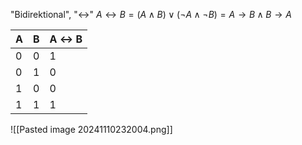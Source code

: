 "Bidirektional", "↔"
$A \leftrightarrow B = (A \land B) \lor (\neg A \land \neg B) = A \rightarrow B \land B \rightarrow A$

| A   | B   | A ↔ B |
| --- | --- | ----- |
| 0   | 0   | 1     |
| 0   | 1   | 0     |
| 1   | 0   | 0     |
| 1   | 1   | 1     |
![[Pasted image 20241110232004.png]]
